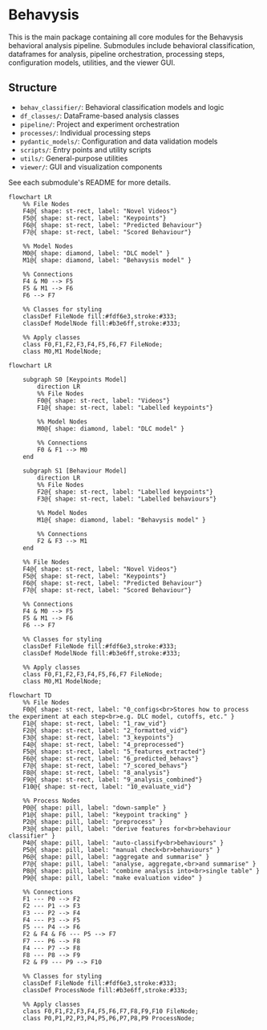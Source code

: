 # Behavysis

This is the main package containing all core modules for the Behavysis behavioral analysis pipeline. Submodules include behavioral classification, dataframes for analysis, pipeline orchestration, processing steps, configuration models, utilities, and the viewer GUI.

## Structure

- `behav_classifier/`: Behavioral classification models and logic
- `df_classes/`: DataFrame-based analysis classes
- `pipeline/`: Project and experiment orchestration
- `processes/`: Individual processing steps
- `pydantic_models/`: Configuration and data validation models
- `scripts/`: Entry points and utility scripts
- `utils/`: General-purpose utilities
- `viewer/`: GUI and visualization components

See each submodule's README for more details.

```mermaid
flowchart LR
    %% File Nodes
    F4@{ shape: st-rect, label: "Novel Videos"}
    F5@{ shape: st-rect, label: "Keypoints"}
    F6@{ shape: st-rect, label: "Predicted Behaviour"}
    F7@{ shape: st-rect, label: "Scored Behaviour"}

    %% Model Nodes
    M0@{ shape: diamond, label: "DLC model" }
    M1@{ shape: diamond, label: "Behavysis model" }

    %% Connections
    F4 & M0 --> F5
    F5 & M1 --> F6
    F6 --> F7

    %% Classes for styling
    classDef FileNode fill:#fdf6e3,stroke:#333;
    classDef ModelNode fill:#b3e6ff,stroke:#333;

    %% Apply classes
    class F0,F1,F2,F3,F4,F5,F6,F7 FileNode;
    class M0,M1 ModelNode;
```

```mermaid
flowchart LR

    subgraph S0 [Keypoints Model]
        direction LR
        %% File Nodes
        F0@{ shape: st-rect, label: "Videos"}
        F1@{ shape: st-rect, label: "Labelled keypoints"}

        %% Model Nodes
        M0@{ shape: diamond, label: "DLC model" }

        %% Connections
        F0 & F1 --> M0
    end

    subgraph S1 [Behaviour Model]
        direction LR
        %% File Nodes
        F2@{ shape: st-rect, label: "Labelled keypoints"}
        F3@{ shape: st-rect, label: "Labelled behaviours"}

        %% Model Nodes
        M1@{ shape: diamond, label: "Behavysis model" }

        %% Connections
        F2 & F3 --> M1
    end

    %% File Nodes
    F4@{ shape: st-rect, label: "Novel Videos"}
    F5@{ shape: st-rect, label: "Keypoints"}
    F6@{ shape: st-rect, label: "Predicted Behaviour"}
    F7@{ shape: st-rect, label: "Scored Behaviour"}

    %% Connections
    F4 & M0 --> F5
    F5 & M1 --> F6
    F6 --> F7

    %% Classes for styling
    classDef FileNode fill:#fdf6e3,stroke:#333;
    classDef ModelNode fill:#b3e6ff,stroke:#333;

    %% Apply classes
    class F0,F1,F2,F3,F4,F5,F6,F7 FileNode;
    class M0,M1 ModelNode;
```

```mermaid
flowchart TD
    %% File Nodes
    F0@{ shape: st-rect, label: "0_configs<br>Stores how to process the experiment at each step<br>e.g. DLC model, cutoffs, etc." }
    F1@{ shape: st-rect, label: "1_raw_vid"}
    F2@{ shape: st-rect, label: "2_formatted_vid"}
    F3@{ shape: st-rect, label: "3_keypoints"}
    F4@{ shape: st-rect, label: "4_preprocessed"}
    F5@{ shape: st-rect, label: "5_features_extracted"}
    F6@{ shape: st-rect, label: "6_predicted_behavs"}
    F7@{ shape: st-rect, label: "7_scored_behavs"}
    F8@{ shape: st-rect, label: "8_analysis"}
    F9@{ shape: st-rect, label: "9_analysis_combined"}
    F10@{ shape: st-rect, label: "10_evaluate_vid"}

    %% Process Nodes
    P0@{ shape: pill, label: "down-sample" }
    P1@{ shape: pill, label: "keypoint tracking" }
    P2@{ shape: pill, label: "preprocess" }
    P3@{ shape: pill, label: "derive features for<br>behaviour classifier" }
    P4@{ shape: pill, label: "auto-classify<br>behaviours" }
    P5@{ shape: pill, label: "manual check<br>behaviours" }
    P6@{ shape: pill, label: "aggregate and summarise" }
    P7@{ shape: pill, label: "analyse, aggregate,<br>and summarise" }
    P8@{ shape: pill, label: "combine analysis into<br>single table" }
    P9@{ shape: pill, label: "make evaluation video" }

    %% Connections
    F1 --- P0 --> F2
    F2 --- P1 --> F3
    F3 --- P2 --> F4
    F4 --- P3 --> F5
    F5 --- P4 --> F6
    F2 & F4 & F6 --- P5 --> F7
    F7 --- P6 --> F8
    F4 --- P7 --> F8
    F8 --- P8 --> F9
    F2 & F9 --- P9 --> F10

    %% Classes for styling
    classDef FileNode fill:#fdf6e3,stroke:#333;
    classDef ProcessNode fill:#b3e6ff,stroke:#333;

    %% Apply classes
    class F0,F1,F2,F3,F4,F5,F6,F7,F8,F9,F10 FileNode;
    class P0,P1,P2,P3,P4,P5,P6,P7,P8,P9 ProcessNode;
```
